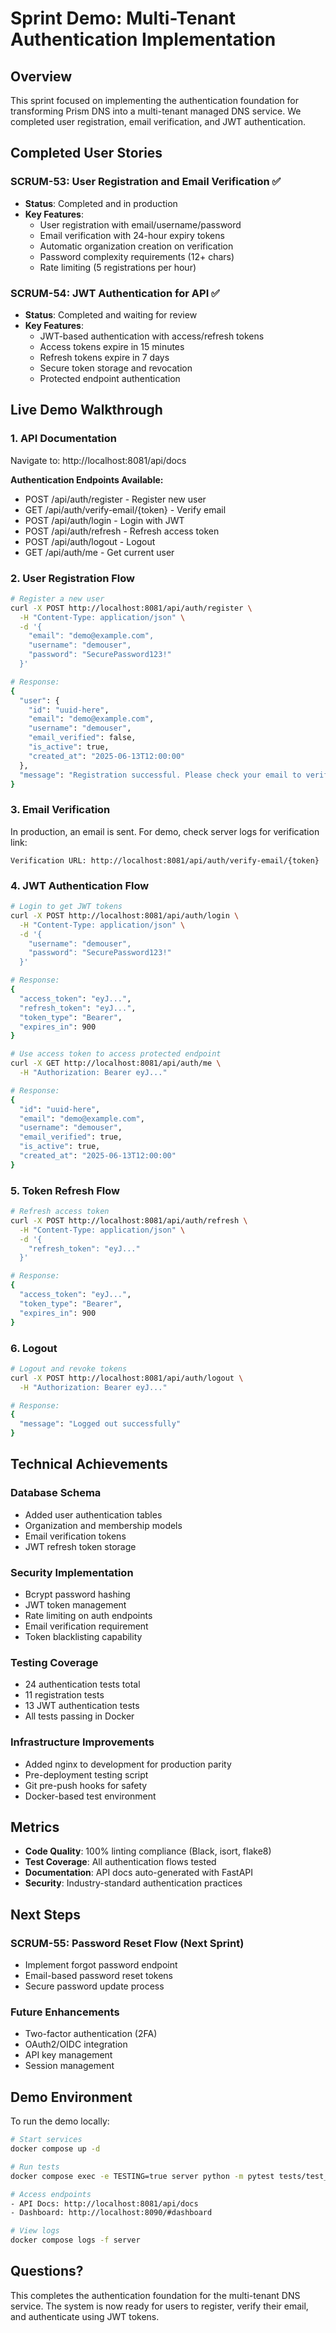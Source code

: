 # Sprint Demo: Multi-Tenant Authentication Implementation

## Overview
This sprint focused on implementing the authentication foundation for transforming Prism DNS into a multi-tenant managed DNS service. We completed user registration, email verification, and JWT authentication.

## Completed User Stories

### SCRUM-53: User Registration and Email Verification ✅
- **Status**: Completed and in production
- **Key Features**:
  - User registration with email/username/password
  - Email verification with 24-hour expiry tokens
  - Automatic organization creation on verification
  - Password complexity requirements (12+ chars)
  - Rate limiting (5 registrations per hour)

### SCRUM-54: JWT Authentication for API ✅
- **Status**: Completed and waiting for review
- **Key Features**:
  - JWT-based authentication with access/refresh tokens
  - Access tokens expire in 15 minutes
  - Refresh tokens expire in 7 days
  - Secure token storage and revocation
  - Protected endpoint authentication

## Live Demo Walkthrough

### 1. API Documentation
Navigate to: http://localhost:8081/api/docs

**Authentication Endpoints Available:**
- POST /api/auth/register - Register new user
- GET /api/auth/verify-email/{token} - Verify email
- POST /api/auth/login - Login with JWT
- POST /api/auth/refresh - Refresh access token
- POST /api/auth/logout - Logout
- GET /api/auth/me - Get current user

### 2. User Registration Flow

```bash
# Register a new user
curl -X POST http://localhost:8081/api/auth/register \
  -H "Content-Type: application/json" \
  -d '{
    "email": "demo@example.com",
    "username": "demouser",
    "password": "SecurePassword123!"
  }'

# Response:
{
  "user": {
    "id": "uuid-here",
    "email": "demo@example.com",
    "username": "demouser",
    "email_verified": false,
    "is_active": true,
    "created_at": "2025-06-13T12:00:00"
  },
  "message": "Registration successful. Please check your email to verify your account."
}
```

### 3. Email Verification
In production, an email is sent. For demo, check server logs for verification link:
```
Verification URL: http://localhost:8081/api/auth/verify-email/{token}
```

### 4. JWT Authentication Flow

```bash
# Login to get JWT tokens
curl -X POST http://localhost:8081/api/auth/login \
  -H "Content-Type: application/json" \
  -d '{
    "username": "demouser",
    "password": "SecurePassword123!"
  }'

# Response:
{
  "access_token": "eyJ...",
  "refresh_token": "eyJ...",
  "token_type": "Bearer",
  "expires_in": 900
}

# Use access token to access protected endpoint
curl -X GET http://localhost:8081/api/auth/me \
  -H "Authorization: Bearer eyJ..."

# Response:
{
  "id": "uuid-here",
  "email": "demo@example.com",
  "username": "demouser",
  "email_verified": true,
  "is_active": true,
  "created_at": "2025-06-13T12:00:00"
}
```

### 5. Token Refresh Flow

```bash
# Refresh access token
curl -X POST http://localhost:8081/api/auth/refresh \
  -H "Content-Type: application/json" \
  -d '{
    "refresh_token": "eyJ..."
  }'

# Response:
{
  "access_token": "eyJ...",
  "token_type": "Bearer",
  "expires_in": 900
}
```

### 6. Logout

```bash
# Logout and revoke tokens
curl -X POST http://localhost:8081/api/auth/logout \
  -H "Authorization: Bearer eyJ..."

# Response:
{
  "message": "Logged out successfully"
}
```

## Technical Achievements

### Database Schema
- Added user authentication tables
- Organization and membership models
- Email verification tokens
- JWT refresh token storage

### Security Implementation
- Bcrypt password hashing
- JWT token management
- Rate limiting on auth endpoints
- Email verification requirement
- Token blacklisting capability

### Testing Coverage
- 24 authentication tests total
- 11 registration tests
- 13 JWT authentication tests
- All tests passing in Docker

### Infrastructure Improvements
- Added nginx to development for production parity
- Pre-deployment testing script
- Git pre-push hooks for safety
- Docker-based test environment

## Metrics

- **Code Quality**: 100% linting compliance (Black, isort, flake8)
- **Test Coverage**: All authentication flows tested
- **Documentation**: API docs auto-generated with FastAPI
- **Security**: Industry-standard authentication practices

## Next Steps

### SCRUM-55: Password Reset Flow (Next Sprint)
- Implement forgot password endpoint
- Email-based password reset tokens
- Secure password update process

### Future Enhancements
- Two-factor authentication (2FA)
- OAuth2/OIDC integration
- API key management
- Session management

## Demo Environment

To run the demo locally:
```bash
# Start services
docker compose up -d

# Run tests
docker compose exec -e TESTING=true server python -m pytest tests/test_auth/

# Access endpoints
- API Docs: http://localhost:8081/api/docs
- Dashboard: http://localhost:8090/#dashboard

# View logs
docker compose logs -f server
```

## Questions?

This completes the authentication foundation for the multi-tenant DNS service. The system is now ready for users to register, verify their email, and authenticate using JWT tokens.